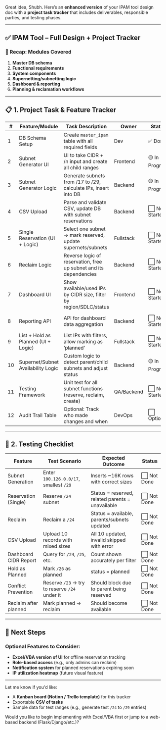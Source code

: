 Great idea, Shubh. Here’s an **enhanced version** of your IPAM tool design doc with a **project task tracker** that includes deliverables, responsible parties, and testing phases.

---

## ✅ IPAM Tool – Full Design + Project Tracker

### 📌 Recap: Modules Covered

1. **Master DB schema**
2. **Functional requirements**
3. **System components**
4. **Supernetting/subnetting logic**
5. **Dashboard & reporting**
6. **Planning & reclamation workflows**

---

## 📋 1. Project Task & Feature Tracker

| #  | Feature/Module                      | Task Description                                                   | Owner      | Status         | ETA         | Remarks                      |
| -- | ----------------------------------- | ------------------------------------------------------------------ | ---------- | -------------- | ----------- | ---------------------------- |
| 1  | DB Schema Setup                     | Create `master_ipam` table with all required fields                | Dev        | ✅ Done         | -           | Base schema                  |
| 2  | Subnet Generator UI                 | UI to take CIDR + /n input and create all child ranges             | Frontend   | 🟡 In Progress | 3 Aug 2025  | Needs backend integration    |
| 3  | Subnet Generator Logic              | Generate subnets from /17 to /29, calculate IPs, insert into DB    | Backend    | 🟡 In Progress | 4 Aug 2025  | Logic ready, needs testing   |
| 4  | CSV Upload                          | Parse and validate CSV, update DB with subnet reservations         | Backend    | ⬜ Not Started  | 6 Aug 2025  | Includes validations         |
| 5  | Single Reservation (UI + Logic)     | Select one subnet → mark reserved, update supernets/subnets        | Fullstack  | ⬜ Not Started  | 7 Aug 2025  | Logic based on relationships |
| 6  | Reclaim Logic                       | Reverse logic of reservation, free up subnet and its dependencies  | Backend    | ⬜ Not Started  | 8 Aug 2025  | Must sync with status table  |
| 7  | Dashboard UI                        | Show available/used IPs by CIDR size, filter by region/SDLC/status | Frontend   | ⬜ Not Started  | 9 Aug 2025  | Group by size                |
| 8  | Reporting API                       | API for dashboard data aggregation                                 | Backend    | ⬜ Not Started  | 9 Aug 2025  | Query with aggregation       |
| 9  | List + Hold as Planned (UI + Logic) | List IPs with filters, allow marking as ‘planned’                  | Fullstack  | ⬜ Not Started  | 10 Aug 2025 | status = planned             |
| 10 | Supernet/Subnet Availability Logic  | Custom logic to detect parent/child subnets and adjust status      | Backend    | 🟡 In Progress | 5 Aug 2025  | Core component               |
| 11 | Testing Framework                   | Unit test for all subnet functions (reserve, reclaim, create)      | QA/Backend | ⬜ Not Started  | 12 Aug 2025 | Use pytest or Postman tests  |
| 12 | Audit Trail Table                   | Optional: Track who made changes and when                          | DevOps     | ⬜ Optional     | TBD         | Stretch goal                 |

---

## 🧪 2. Testing Checklist

| Feature               | Test Scenario                                 | Expected Outcome                                 | Status     |
| --------------------- | --------------------------------------------- | ------------------------------------------------ | ---------- |
| Subnet Generation     | Enter `100.126.0.0/17`, smallest `/29`        | Inserts \~16K rows with correct sizes            | ⬜ Not Done |
| Reservation (Single)  | Reserve `/24` subnet                          | Status = reserved, related parents = unavailable | ⬜ Not Done |
| Reclaim               | Reclaim a `/24`                               | Status = available, parents/subnets updated      | ⬜ Not Done |
| CSV Upload            | Upload 10 records with mixed sizes            | All 10 updated, invalid skipped with error       | ⬜ Not Done |
| Dashboard CIDR Report | Query for `/24`, `/25`, etc.                  | Count shown accurately per filter                | ⬜ Not Done |
| Hold as Planned       | Mark `/26` as planned                         | status = planned                                 | ⬜ Not Done |
| Conflict Prevention   | Reserve `/23` → try to reserve `/24` under it | Should block due to parent being reserved        | ⬜ Not Done |
| Reclaim after planned | Mark planned → reclaim                        | Should become available                          | ⬜ Not Done |

---

## 🔧 Next Steps

### Optional Features to Consider:

* **Excel/VBA version of UI** for offline reservation tracking
* **Role-based access** (e.g., only admins can reclaim)
* **Notification system** for planned reservations expiring soon
* **IP utilization heatmap** (future visual feature)

---

Let me know if you'd like:

* A **Kanban board (Notion / Trello template)** for this tracker
* Exportable **CSV of tasks**
* Sample data for test ranges (e.g., generate test `/24` to `/29` entries)

Would you like to begin implementing with Excel/VBA first or jump to a web-based backend (Flask/Django/etc.)?
